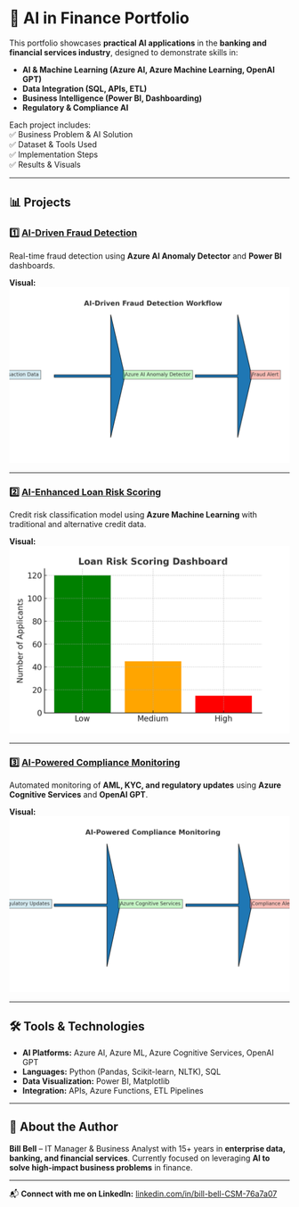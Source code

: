 # 💼 AI in Finance Portfolio  

This portfolio showcases **practical AI applications** in the **banking and financial services industry**, designed to demonstrate skills in:  

- **AI & Machine Learning (Azure AI, Azure Machine Learning, OpenAI GPT)**
- **Data Integration (SQL, APIs, ETL)**  
- **Business Intelligence (Power BI, Dashboarding)**  
- **Regulatory & Compliance AI**  

Each project includes:  
✅ Business Problem & AI Solution  
✅ Dataset & Tools Used  
✅ Implementation Steps  
✅ Results & Visuals  

---

## 📊 Projects  

### 1️⃣ [AI-Driven Fraud Detection](fraud-detection/README.md)  
Real-time fraud detection using **Azure AI Anomaly Detector** and **Power BI** dashboards.  

**Visual:**  
![Fraud Detection Workflow](visuals/fraud-workflow.png)  

---

### 2️⃣ [AI-Enhanced Loan Risk Scoring](loan-risk-scoring/README.md)  
Credit risk classification model using **Azure Machine Learning** with traditional and alternative credit data.  

**Visual:**  
![Loan Risk Dashboard](visuals/loan-risk-dashboard.png)  

---

### 3️⃣ [AI-Powered Compliance Monitoring](compliance-monitoring/README.md)  
Automated monitoring of **AML, KYC, and regulatory updates** using **Azure Cognitive Services** and **OpenAI GPT**.  

**Visual:**  
![Compliance Monitoring Diagram](visuals/compliance-ai-diagram.png)  

---

## 🛠️ Tools & Technologies  
- **AI Platforms:** Azure AI, Azure ML, Azure Cognitive Services, OpenAI GPT  
- **Languages:** Python (Pandas, Scikit-learn, NLTK), SQL  
- **Data Visualization:** Power BI, Matplotlib  
- **Integration:** APIs, Azure Functions, ETL Pipelines  

---

## 👤 About the Author  
**Bill Bell** – IT Manager & Business Analyst with 15+ years in **enterprise data, banking, and financial services**. Currently focused on leveraging **AI to solve high-impact business problems** in finance.  

---

📬 **Connect with me on LinkedIn:** [linkedin.com/in/bill-bell-CSM-76a7a07](https://www.linkedin.com/in/bill-bell-CSM-76a7a07)  

